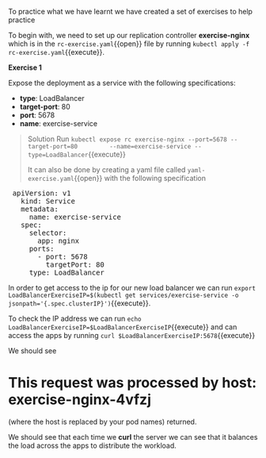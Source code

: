To practice what we have learnt we have created a set of exercises to help practice

To begin with, we need to set up our replication controller **exercise-nginx** which is in the `rc-exercise.yaml`{{open}} file by running `kubectl apply -f rc-exercise.yaml`{{execute}}.

**Exercise 1** 

Expose the deployment as a service with the following specifications:

* **type**: LoadBalancer
* **target-port**: 80 
* **port**: 5678
* **name**: exercise-service

> Solution
>Run `kubectl expose rc exercise-nginx --port=5678 --target-port=80         --name=exercise-service --type=LoadBalancer`{{execute}}
>
> It can also be done by creating a yaml file called `yaml-exercise.yaml`{{open}} with the following specification
<pre class="file"
 data-filename="ingress.yaml"
 data-target="replace">
 apiVersion: v1
   kind: Service
   metadata:
     name: exercise-service
   spec:
     selector:
       app: nginx
     ports:
       - port: 5678
         targetPort: 80
     type: LoadBalancer</pre> 
        
In order to get access to the ip for our new load balancer we can run `export LoadBalancerExerciseIP=$(kubectl get services/exercise-service -o jsonpath='{.spec.clusterIP}')`{{execute}}.

To check the IP address we can run `echo LoadBalancerExerciseIP=$LoadBalancerExerciseIP`{{execute}} and can access the apps by running `curl $LoadBalancerExerciseIP:5678`{{execute}}

We should see **<h1>This request was processed by host: exercise-nginx-4vfzj</h1>**
(where the host is replaced by your pod names) returned.

We should see that each time we **curl** the server we can see that it balances the load across the apps to distribute the workload.